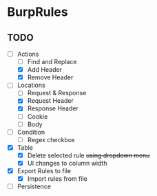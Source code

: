 # BurpRules
## TODO

- [ ] Actions
  - [ ] Find and Replace
  - [X] Add Header
  - [X] Remove Header
- [ ] Locations
  - [ ] Request & Response
  - [X] Request Header
  - [X] Response Header
  - [ ] Cookie
  - [ ] Body
- [ ] Condition
  - [ ] Regex checkbox
- [X] Table
  - [X] Delete selected rule ~~using dropdown menu~~
  - [X] UI changes to column width
- [X] Export Rules to file
  - [X] Import rules from file
- [ ] Persistence
